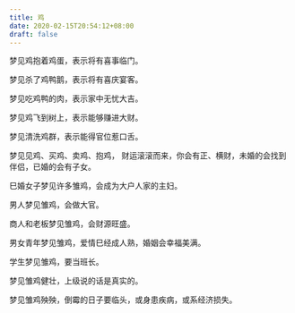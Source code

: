 ```yaml
---
title: 鸡
date: 2020-02-15T20:54:12+08:00
draft: false
---
```


梦见鸡抱着鸡蛋，表示将有喜事临门。

梦见杀了鸡鸭鹅，表示将有喜庆宴客。

梦见吃鸡鸭的肉，表示家中无忧大吉。

梦见鸡飞到树上，表示能够赚进大财。

梦见清洗鸡群，表示能得官位惹口舌。

梦见见鸡、买鸡、卖鸡、抱鸡， 财运滚滚而来，你会有正、横财，未婚的会找到伴侣，已婚的会有子女。

巳婚女子梦见许多雏鸡，会成为大户人家的主妇。

男人梦见雏鸡，会做大官。

商人和老板梦见雏鸡，会财源旺盛。

男女青年梦见雏鸡，爱情巳经成人熟，婚姻会幸福美满。

学生梦见雏鸡，要当班长。

梦见雏鸡健壮，上级说的话是真实的。

梦见雏鸡殃殃，倒霉的日子要临头，或身患疾病，或系经济损失。